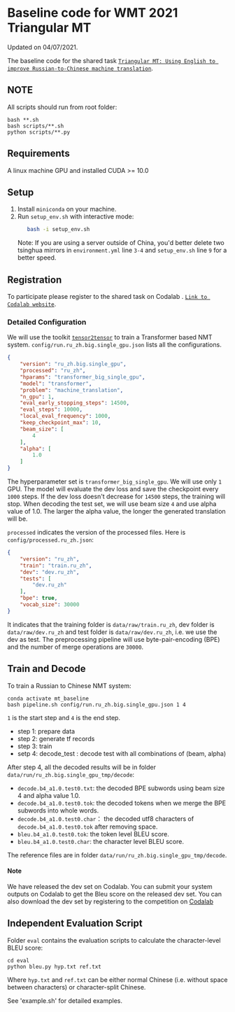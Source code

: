 # Baseline code for WMT 2021 Triangular MT

Updated on 04/07/2021. 

The baseline code for the shared task [`Triangular MT: Using English to improve Russian-to-Chinese machine translation`](http://www.statmt.org/wmt21/triangular-mt-task.html). 

## NOTE

All scripts should run from root folder:

```
bash **.sh
bash scripts/**.sh
python scripts/**.py
```

## Requirements

A linux machine GPU and installed CUDA >= 10.0

## Setup

1. Install `miniconda` on your machine.
2. Run `setup_env.sh` with interactive mode:
    ```bash
       bash -i setup_env.sh
    ```
    Note: If you are using a server outside of China, you'd better delete two tsinghua mirrors in `environment.yml` line `3-4` and `setup_env.sh` line `9` for a better speed.
    
## Registration

To participate please register to the shared task on Codalab .
[`Link to Codalab website`](https://competitions.codalab.org/competitions/30446). 

### Detailed Configuration

We will use the toolkit [`tensor2tensor`](https://github.com/tensorflow/tensor2tensor) to train a Transformer based NMT system. 
`config/run.ru_zh.big.single_gpu.json` lists all the configurations. 

```json
{
    "version": "ru_zh.big.single_gpu",
    "processed": "ru_zh",
    "hparams": "transformer_big_single_gpu",
    "model": "transformer",
    "problem": "machine_translation",
    "n_gpu": 1,
    "eval_early_stopping_steps": 14500,
    "eval_steps": 10000,
    "local_eval_frequency": 1000,
    "keep_checkpoint_max": 10,
    "beam_size": [
        4
    ],
    "alpha": [
        1.0
    ]
}
```

The hyperparameter set is `transformer_big_single_gpu`. 
We will use only `1` GPU. 
The model will evaluate the dev loss and save the checkpoint every `1000` steps. 
If the dev loss doesn't decrease for `14500` steps, the training will stop. 
When decoding the test set, we will use beam size `4` and use alpha value of 1.0. 
The larger the alpha value, the longer the generated translation will be.

`processed` indicates the version of the processed files. Here is `config/processed.ru_zh.json`:

```json
{
    "version": "ru_zh",
    "train": "train.ru_zh",
    "dev": "dev.ru_zh",
    "tests": [
        "dev.ru_zh"
    ],
    "bpe": true,
    "vocab_size": 30000
}
``` 
It indicates that the training folder is `data/raw/train.ru_zh`, dev folder is `data/raw/dev.ru_zh` and test folder is `data/raw/dev.ru_zh`, i.e. we use the dev as test. 
The preprocessing pipeline will use byte-pair-encoding (BPE) and the number of merge operations are `30000`. 

## Train and Decode


To train a Russian to Chinese NMT system: 

```
conda activate mt_baseline
bash pipeline.sh config/run.ru_zh.big.single_gpu.json 1 4
```

`1` is the start step and `4` is the end step.

- step 1: prepare data
- step 2: generate tf records
- step 3: train
- setp 4: decode_test : decode test with all combinations of (beam, alpha)

After step 4, all the decoded results will be in folder `data/run/ru_zh.big.single_gpu_tmp/decode`:
* `decode.b4_a1.0.test0.txt`: the decoded BPE subwords using beam size 4 and alpha value 1.0.
* `decode.b4_a1.0.test0.tok`: the decoded tokens when we merge the BPE subwords into whole words.
* `decode.b4_a1.0.test0.char`： the decoded utf8 characters of `decode.b4_a1.0.test0.tok` after removing space.
* `bleu.b4_a1.0.test0.tok`: the token level BLEU score.
* `bleu.b4_a1.0.test0.char`: the character level BLEU score. 

The reference files are in folder `data/run/ru_zh.big.single_gpu_tmp/decode`.

#### Note 

We have released the dev set on Codalab. You can submit your system outputs on Codalab to get the Bleu score on the released dev set. You can also download the dev set by registering to the competition on [Codalab](https://competitions.codalab.org/competitions/30446#participate)

## Independent Evaluation Script

Folder `eval` contains the evaluation scripts to calculate the character-level BLEU score:

```
cd eval
python bleu.py hyp.txt ref.txt
```
Where `hyp.txt` and `ref.txt` can be either normal Chinese (i.e. without space between characters) or character-split Chinese.

See 'example.sh' for detailed examples. 
